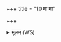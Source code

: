 +++
title = "10 मा मा"

+++
<details><summary>मूलम् (WS)</summary>

मा मा देवाः पराजातामा मा कर्तव्याध्वम् ।  
माहन् मरिष्यजः शिर आरिप्सु मो अहन् मृषी ॥ १७ ॥
</details>